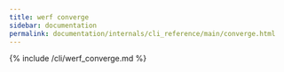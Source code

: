 ```yaml
---
title: werf converge
sidebar: documentation
permalink: documentation/internals/cli_reference/main/converge.html
---
```


{% include /cli/werf_converge.md %}
